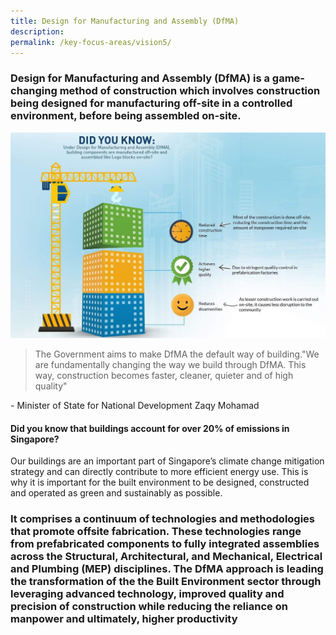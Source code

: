 ```yaml
---
title: Design for Manufacturing and Assembly (DfMA)
description:  
permalink: /key-focus-areas/vision5/
---
```

### Design for Manufacturing and Assembly (DfMA) is a game-changing method of construction which involves construction being designed for manufacturing off-site in a controlled environment, before being assembled on-site. 

![Sustainable Desrsvelopment](/images/dfma01.jpg)

<blockquote>
  <p>The Government aims to make DfMA the default way of building."We are fundamentally changing the way we build through DfMA. This way, construction becomes faster, cleaner, quieter and of high quality"</p>
  <span class="author"></span>
</blockquote>
- Minister of State for National Development Zaqy Mohamad

#### Did you know that buildings account for over 20% of emissions in Singapore?

Our buildings are an important part of Singapore’s climate change mitigation strategy and can directly contribute to more efficient energy use. This is why it is important for the built environment to be designed, constructed and operated as green and sustainably as possible.


### It comprises a continuum of technologies and methodologies that promote offsite fabrication. These technologies range from prefabricated components to fully integrated assemblies across the Structural, Architectural, and Mechanical, Electrical and Plumbing (MEP) disciplines. The DfMA approach is leading the transformation of the the Built Environment sector through leveraging advanced technology, improved quality and precision of construction while reducing the reliance on manpower and ultimately, higher productivity
